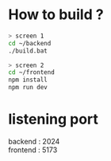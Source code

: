 # How to build ?

```bash
> screen 1
cd ~/backend
./build.bat
```
```bash
> screen 2
cd ~/frontend 
npm install
npm run dev
```
# listening port
backend : 2024<br>
frontend : 5173 <br>